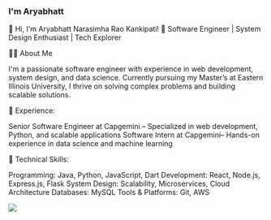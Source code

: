 ### I'm Aryabhatt

👋 Hi, I'm Aryabhatt Narasimha Rao Kankipati!
🚀 Software Engineer | System Design Enthusiast | Tech Explorer

👨‍💻 About Me

I'm a passionate software engineer with experience in web development, system design, and data science. Currently pursuing my Master’s at Eastern Illinois University, I thrive on solving complex problems and building scalable solutions.

🔹 Experience:

Senior Software Engineer at Capgemini – Specialized in web development, Python, and scalable applications
Software Intern at Capgemini– Hands-on experience in data science and machine learning

🔹 Technical Skills:

Programming: Java, Python, JavaScript, Dart
Development: React, Node.js, Express.js, Flask
System Design: Scalability, Microservices, Cloud Architecture
Databases: MySQL
Tools & Platforms: Git, AWS


<img src="https://github-readme-stats.vercel.app/api?username=aryabhatt00&&show_icons=true&title_color=ffffff&icon_color=bb2acf&text_color=daf7dc&bg_color=151515">




<!--
**aryabhatt00/aryabhatt00** is a ✨ _special_ ✨ repository because its `README.md` (this file) appears on your GitHub profile.

Here are some ideas to get you started:

- 🔭 I’m currently working on ...

- 👯 I’m looking to collaborate on ...
- 🤔 I’m looking for help with ...

- 📫 How to reach me: ...
- 😄 Pronouns: ...
- ⚡ Fun fact: ...
-->
